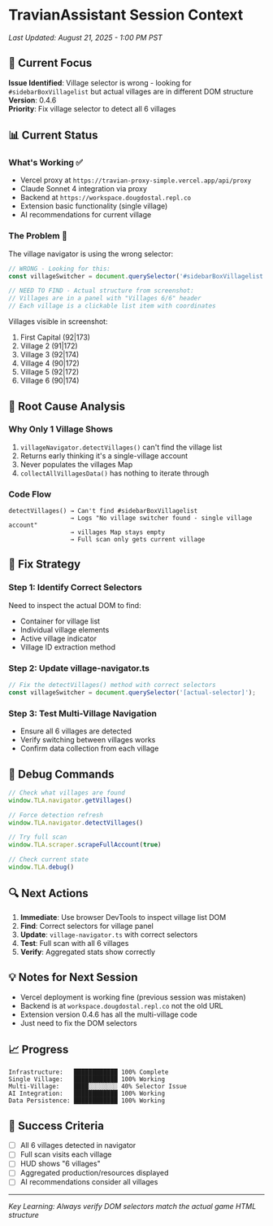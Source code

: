 # TravianAssistant Session Context
*Last Updated: August 21, 2025 - 1:00 PM PST*

## 🎯 Current Focus
**Issue Identified**: Village selector is wrong - looking for `#sidebarBoxVillagelist` but actual villages are in different DOM structure
**Version**: 0.4.6  
**Priority**: Fix village selector to detect all 6 villages

## 📊 Current Status

### What's Working ✅
- Vercel proxy at `https://travian-proxy-simple.vercel.app/api/proxy`
- Claude Sonnet 4 integration via proxy
- Backend at `https://workspace.dougdostal.repl.co`
- Extension basic functionality (single village)
- AI recommendations for current village

### The Problem 🐛
The village navigator is using the wrong selector:
```javascript
// WRONG - Looking for this:
const villageSwitcher = document.querySelector('#sidebarBoxVillagelist');

// NEED TO FIND - Actual structure from screenshot:
// Villages are in a panel with "Villages 6/6" header
// Each village is a clickable list item with coordinates
```

Villages visible in screenshot:
1. First Capital (92|173)
2. Village 2 (91|172)
3. Village 3 (92|174)
4. Village 4 (90|172)
5. Village 5 (92|172)
6. Village 6 (90|174)

## 🔧 Root Cause Analysis

### Why Only 1 Village Shows
1. `villageNavigator.detectVillages()` can't find the village list
2. Returns early thinking it's a single-village account
3. Never populates the villages Map
4. `collectAllVillagesData()` has nothing to iterate through

### Code Flow
```
detectVillages() → Can't find #sidebarBoxVillagelist
                 → Logs "No village switcher found - single village account"
                 → villages Map stays empty
                 → Full scan only gets current village
```

## 🚀 Fix Strategy

### Step 1: Identify Correct Selectors
Need to inspect the actual DOM to find:
- Container for village list
- Individual village elements
- Active village indicator
- Village ID extraction method

### Step 2: Update village-navigator.ts
```typescript
// Fix the detectVillages() method with correct selectors
const villageSwitcher = document.querySelector('[actual-selector]');
```

### Step 3: Test Multi-Village Navigation
- Ensure all 6 villages are detected
- Verify switching between villages works
- Confirm data collection from each village

## 📝 Debug Commands

```javascript
// Check what villages are found
window.TLA.navigator.getVillages()

// Force detection refresh
window.TLA.navigator.detectVillages()

// Try full scan
window.TLA.scraper.scrapeFullAccount(true)

// Check current state
window.TLA.debug()
```

## 🔍 Next Actions

1. **Immediate**: Use browser DevTools to inspect village list DOM
2. **Find**: Correct selectors for village panel
3. **Update**: `village-navigator.ts` with correct selectors
4. **Test**: Full scan with all 6 villages
5. **Verify**: Aggregated stats show correctly

## 💡 Notes for Next Session

- Vercel deployment is working fine (previous session was mistaken)
- Backend is at `workspace.dougdostal.repl.co` not the old URL
- Extension version 0.4.6 has all the multi-village code
- Just need to fix the DOM selectors

## 📈 Progress
```
Infrastructure:   ████████████ 100% Complete
Single Village:   ████████████ 100% Working
Multi-Village:    ████░░░░░░░░ 40% Selector Issue
AI Integration:   ████████████ 100% Working
Data Persistence: ████████████ 100% Working
```

## 🎯 Success Criteria
- [ ] All 6 villages detected in navigator
- [ ] Full scan visits each village
- [ ] HUD shows "6 villages"
- [ ] Aggregated production/resources displayed
- [ ] AI recommendations consider all villages

---
*Key Learning: Always verify DOM selectors match the actual game HTML structure*